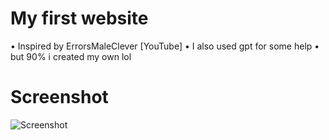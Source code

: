 # My first website 
• Inspired by ErrorsMaleClever [YouTube]
• I also used gpt for some help 
• but 90% i created my own lol

# Screenshot
![Screenshot](https://i.imgur.com/gl3A9nd.jpeg)
